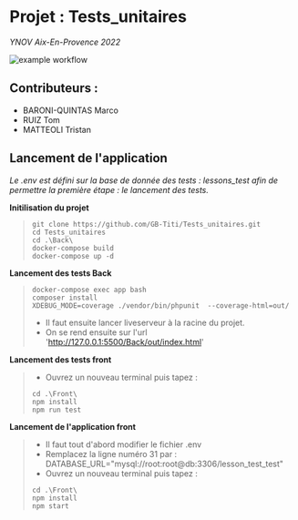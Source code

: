 # Projet : Tests_unitaires
*YNOV Aix-En-Provence 2022*

![example workflow](https://img.shields.io/github/workflow/status/GB-Titi/Tests_unitaires/CI?label=build)


## Contributeurs : 

- BARONI-QUINTAS Marco
- RUIZ Tom
- MATTEOLI Tristan

## Lancement de l'application

*Le .env est défini sur la base de donnée des tests : lessons_test afin de permettre la première étape : le lancement des tests.*

**Initilisation du projet**

>```
> git clone https://github.com/GB-Titi/Tests_unitaires.git
> cd Tests_unitaires
> cd .\Back\
> docker-compose build
> docker-compose up -d
>```


**Lancement des tests Back**

>```
> docker-compose exec app bash
> composer install
> XDEBUG_MODE=coverage ./vendor/bin/phpunit  --coverage-html=out/
>```
> - Il faut ensuite lancer liveserveur à la racine du projet.
> - On se rend ensuite sur l'url 'http://127.0.0.1:5500/Back/out/index.html'

**Lancement des tests front**

> - Ouvrez un nouveau terminal puis tapez : 
> ```
> cd .\Front\
> npm install
> npm run test
> ```

**Lancement de l'application front**

> - Il faut tout d'abord modifier le fichier .env
> - Remplacez la ligne numéro 31 par : DATABASE_URL="mysql://root:root@db:3306/lesson_test_test"
> - Ouvrez un nouveau terminal puis tapez : 
> ```
> cd .\Front\
> npm install
> npm start
> ```
